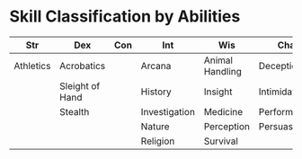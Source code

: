 # Skill Classification by Abilities

| Str       | Dex             | Con | Int           | Wis             | Cha          |
| --------- | --------------- | --- | ------------- | --------------- | ------------ |
| Athletics | Acrobatics      |     | Arcana        | Animal Handling | Deception    |
|           | Sleight of Hand |     | History       | Insight         | Intimidation |
|           | Stealth         |     | Investigation | Medicine        | Performance  |
|           |                 |     | Nature        | Perception      | Persuasion   |
|           |                 |     | Religion      | Survival        |              |
